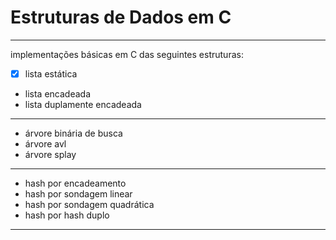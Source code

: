 # Estruturas de Dados em C

---

implementações básicas em C das seguintes estruturas:

- [x] lista estática
* lista encadeada
* lista duplamente encadeada

---

* árvore binária de busca
* árvore avl
* árvore splay

---

* hash por encadeamento
* hash por sondagem linear
* hash por sondagem quadrática
* hash por hash duplo

---
